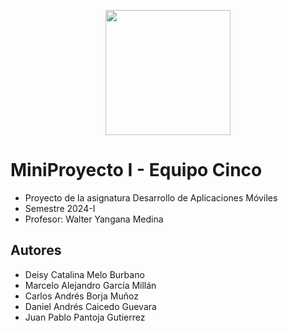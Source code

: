 <p align='center'>
  <img width='200' heigth='225' src='https://user-images.githubusercontent.com/62605744/171186764-43f7aae0-81a9-4b6e-b4ce-af963564eafb.png'>
</p>

# MiniProyecto I - Equipo Cinco
- Proyecto de la asignatura Desarrollo de Aplicaciones Móviles
- Semestre 2024-I
- Profesor: Walter Yangana Medina

## Autores
- Deisy Catalina Melo Burbano
- Marcelo Alejandro García Millán
- Carlos Andrés Borja Muñoz
- Daniel Andrés Caicedo Guevara
- Juan Pablo Pantoja Gutierrez
